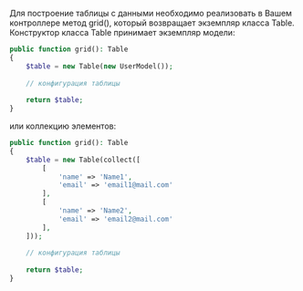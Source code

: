 Для построение таблицы с данными необходимо реализовать в Вашем контроллере метод grid(), который возвращает экземпляр класса Table.
Конструктор класса Table принимает экземпляр модели:

```php
public function grid(): Table
{
    $table = new Table(new UserModel());
    
    // конфигурация таблицы
    
    return $table;
}
```

или коллекцию элементов:

```php
public function grid(): Table
{
    $table = new Table(collect([
        [
            'name' => 'Name1',
            'email' => 'email1@mail.com'
        ],
        [
            'name' => 'Name2',
            'email' => 'email2@mail.com'
        ],
    ]));
    
    // конфигурация таблицы
    
    return $table;
}
```
